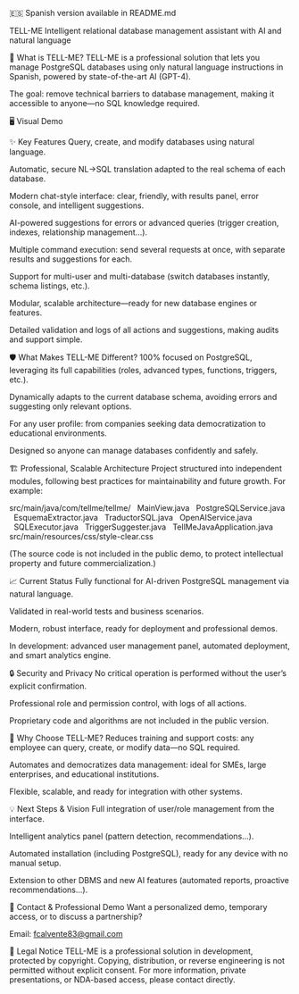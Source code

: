 🇪🇸 Spanish version available in README.md

TELL-ME
Intelligent relational database management assistant with AI and natural language

🚀 What is TELL-ME?
TELL-ME is a professional solution that lets you manage PostgreSQL databases using only natural language instructions in Spanish, powered by state-of-the-art AI (GPT-4).

The goal: remove technical barriers to database management, making it accessible to anyone—no SQL knowledge required.

🖥️ Visual Demo




✨ Key Features
Query, create, and modify databases using natural language.

Automatic, secure NL→SQL translation adapted to the real schema of each database.

Modern chat-style interface: clear, friendly, with results panel, error console, and intelligent suggestions.

AI-powered suggestions for errors or advanced queries (trigger creation, indexes, relationship management...).

Multiple command execution: send several requests at once, with separate results and suggestions for each.

Support for multi-user and multi-database (switch databases instantly, schema listings, etc.).

Modular, scalable architecture—ready for new database engines or features.

Detailed validation and logs of all actions and suggestions, making audits and support simple.

🛡️ What Makes TELL-ME Different?
100% focused on PostgreSQL, leveraging its full capabilities (roles, advanced types, functions, triggers, etc.).

Dynamically adapts to the current database schema, avoiding errors and suggesting only relevant options.

For any user profile: from companies seeking data democratization to educational environments.

Designed so anyone can manage databases confidently and safely.

🏗️ Professional, Scalable Architecture
Project structured into independent modules, following best practices for maintainability and future growth.
For example:

src/main/java/com/tellme/tellme/
  MainView.java
  PostgreSQLService.java
  EsquemaExtractor.java
  TraductorSQL.java
  OpenAIService.java
  SQLExecutor.java
  TriggerSuggester.java
  TellMeJavaApplication.java
src/main/resources/css/style-clear.css

(The source code is not included in the public demo, to protect intellectual property and future commercialization.)

📈 Current Status
Fully functional for AI-driven PostgreSQL management via natural language.

Validated in real-world tests and business scenarios.

Modern, robust interface, ready for deployment and professional demos.

In development: advanced user management panel, automated deployment, and smart analytics engine.

🔒 Security and Privacy
No critical operation is performed without the user’s explicit confirmation.

Professional role and permission control, with logs of all actions.

Proprietary code and algorithms are not included in the public version.

🏢 Why Choose TELL-ME?
Reduces training and support costs: any employee can query, create, or modify data—no SQL required.

Automates and democratizes data management: ideal for SMEs, large enterprises, and educational institutions.

Flexible, scalable, and ready for integration with other systems.

💡 Next Steps & Vision
Full integration of user/role management from the interface.

Intelligent analytics panel (pattern detection, recommendations...).

Automated installation (including PostgreSQL), ready for any device with no manual setup.

Extension to other DBMS and new AI features (automated reports, proactive recommendations...).

🤝 Contact & Professional Demo
Want a personalized demo, temporary access, or to discuss a partnership?

Email: fcalvente83@gmail.com

📝 Legal Notice
TELL-ME is a professional solution in development, protected by copyright.
Copying, distribution, or reverse engineering is not permitted without explicit consent.
For more information, private presentations, or NDA-based access, please contact directly.


